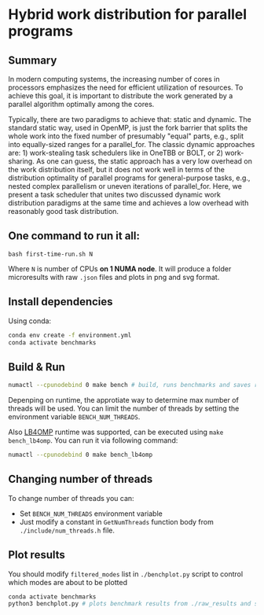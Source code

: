 # Hybrid work distribution for parallel programs

## Summary
In modern computing systems, the increasing number of cores in processors emphasizes the need for efficient utilization of resources. To achieve this goal, it is important to distribute the work generated by a parallel algorithm optimally among the cores.

Typically, there are two paradigms to achieve that: static and dynamic. The standard static way, used in OpenMP, is just the fork barrier that splits the whole work into the fixed number of presumably "equal" parts, e.g., split into equally-sized ranges for a parallel_for. The classic dynamic approaches are: 1) work-stealing task schedulers like in OneTBB or BOLT, or 2) work-sharing. As one can guess, the static approach has a very low overhead on the work distribution itself, but it does not work well in terms of the distribution optimality of parallel programs for general-purpose tasks, e.g., nested complex parallelism or uneven iterations of parallel_for. Here, we present a task scheduler that unites two discussed dynamic work distribution paradigms at the same time and achieves a low overhead with reasonably good task distribution.

## One command to run it all:

```
bash first-time-run.sh N
```

Where `N` is number of CPUs **on 1 NUMA node**. It will produce a folder microresults with raw `.json` files and plots in png and svg format.

## Install dependencies
Using conda:
```bash
conda env create -f environment.yml
conda activate benchmarks
```

## Build & Run
```bash
numactl --cpunodebind 0 make bench # build, runs benchmarks and saves results to ./raw_results
```

Depenping on runtime, the approtiate way to determine max number of threads will be used.
You can limit the number of threads by setting the environment variable `BENCH_NUM_THREADS`.

Also [LB4OMP](https://github.com/unibas-dmi-hpc/LB4OMP) runtime was supported, can be executed using `make bench_lb4omp`.
You can run it via following command:
```bash
numactl --cpunodebind 0 make bench_lb4omp
```

## Changing number of threads

To change number of threads you can:
* Set `BENCH_NUM_THREADS` environment variable
* Just modify a constant in `GetNumThreads` function body from `./include/num_threads.h` file.

## Plot results
You should modify `filtered_modes` list in `./benchplot.py` script to control which modes are about to be plotted

```bash
conda activate benchmarks
python3 benchplot.py # plots benchmark results from ./raw_results and saves images to ./bench_results
```
